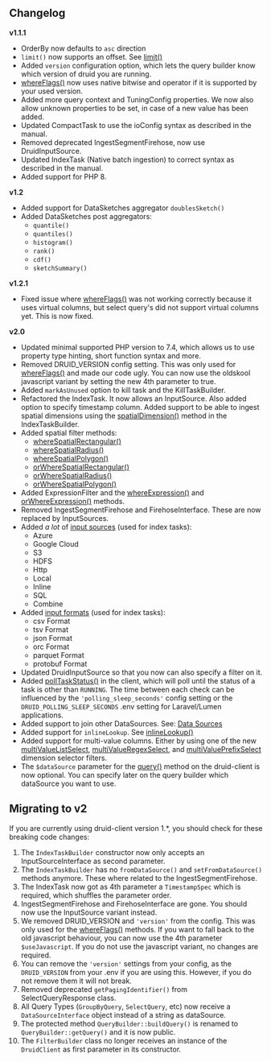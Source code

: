 ## Changelog

**v1.1.1**

- OrderBy now defaults to `asc` direction
- `limit()` now supports an offset. See [limit()](#limit)
- Added `version` configuration option, which lets the query builder know which version of druid you are running.
- [whereFlags()](README.md#whereflags) now uses native bitwise and operator if it is supported by your used version.
- Added more query context and TuningConfig properties. We now also allow unknown properties to be set, in case of a new
  value has been added.
- Updated CompactTask to use the ioConfig syntax as described in the manual.
- Removed deprecated IngestSegmentFirehose, now use DruidInputSource.
- Updated IndexTask (Native batch ingestion) to correct syntax as described in the manual.
- Added support for PHP 8.

**v1.2**

- Added support for DataSketches aggregator `doublesSketch()`
- Added DataSketches post aggregators:
    - `quantile()`
    - `quantiles()`
    - `histogram()`
    - `rank()`
    - `cdf()`
    - `sketchSummary()`

**v1.2.1**
- Fixed issue where [whereFlags()](README.md#whereflags) was not working correctly because it uses virtual columns, 
  but select query's did not support virtual columns yet. This is now fixed.

**v2.0**

- Updated minimal supported PHP version to 7.4, which allows us to use property type hinting, short function syntax and more.
- Removed DRUID_VERSION config setting. This was only used for [whereFlags()](README.md#whereflags) and made our code ugly. 
  You can now use the oldskool javascript variant by setting the new 4th parameter to true.
- Added `markAsUnused` option to kill task and the KillTaskBuilder.
- Refactored the IndexTask. It now allows an InputSource. Also added option to specify timestamp column. Added support
  to be able to ingest spatial dimensions using the [spatialDimension()](README.md#importing-data-using-a-batch-index-job) 
  method in the IndexTaskBuilder.
- Added spatial filter methods:
    - [whereSpatialRectangular()](README.md#wherespatialrectangular)
    - [whereSpatialRadius()](README.md#wherespatialradius)
    - [whereSpatialPolygon()](README.md#wherespatialpolygon)
    - [orWhereSpatialRectangular()](README.md#orwherespatialrectangular)
    - [orWhereSpatialRadius()](README.md#orwherespatialradius)
    - [orWhereSpatialPolygon()](README.md#orwherespatialpolygon)
- Added ExpressionFilter and the [whereExpression()](README.md#whereexpression) and [orWhereExpression()](README.md#orwhereexpression) methods.
- Removed IngestSegmentFirehose and FirehoseInterface. These are now replaced by InputSources.
- Added _a lot_ of [input sources](README.md#input-sources) (used for index tasks):
    - Azure
    - Google Cloud
    - S3
    - HDFS
    - Http
    - Local
    - Inline
    - SQL
    - Combine
- Added [input formats](README.md#input-formats) (used for index tasks):
    - csv Format
    - tsv Format
    - json Format
    - orc Format
    - parquet Format
    - protobuf Format
- Updated DruidInputSource so that you now can also specify a filter on it.
- Added [pollTaskStatus()](README.md#druidclientpolltaskstatus) in the client, which will poll until the status of a task is other than `RUNNING`.
  The time between each check can be influenced by the `'polling_sleep_seconds'` config setting or
  the `DRUID_POLLING_SLEEP_SECONDS` .env setting for Laravel/Lumen applications.
- Added support to join other DataSources. See: [Data Sources](README.md#querybuilder-data-sources)
- Added support for `inlineLookup`. See [inlineLookup()](README.md#inlinelookup)
- Added support for multi-value columns. Either by using one of the new [multiValueListSelect](README.md#multivaluelistselect), 
  [multiValueRegexSelect](README.md#multivalueregexselect), and [multiValuePrefixSelect](README.md#multivalueprefixselect) dimension selector filters. 
- The `$dataSource` parameter for the [query()](README.md#druidclientquery) method on the druid-client is now optional. You can specify later on the
  query builder which dataSource you want to use.

## Migrating to v2

If you are currently using druid-client version 1.*, you should check for these breaking code changes:

1. The `IndexTaskBuilder` constructor now only accepts an InputSourceInterface as second parameter.
2. The `IndexTaskBuilder` has no `fromDataSource()` and `setFromDataSource()` methods anymore. These where related to the
   IngestSegmentFirehose.
3. The IndexTask now got as 4th parameter a `TimestampSpec` which is required, which shuffles the parameter order. 
4. IngestSegmentFirehose and FirehoseInterface are gone. You should now use the InputSource variant instead.
5. We removed DRUID_VERSION and `'version'` from the config. This was only used for the [whereFlags()](README.md#whereflags) methods. 
   If you want to fall back to the old javascript behaviour, you can now use the 4th parameter `$useJavascript`. If you do not use
   the javascript variant, no changes are required.
6. You can remove the `'version'` settings from your config, as the `DRUID_VERSION` from your .env if you are using this.
   However, if you do not remove them it will not break.
7. Removed deprecated `getPagingIdentifier()` from SelectQueryResponse class.
8. All Query Types (`GroupByQuery`, `SelectQuery`, etc) now receive a `DataSourceInterface` object instead of a string
   as dataSource. 
9. The protected method `QueryBuilder::buildQuery()` is renamed to `QueryBuilder::getQuery()` and it is now public.
10. The `FilterBuilder` class no longer receives an instance of the `DruidClient` as first parameter in its constructor.
